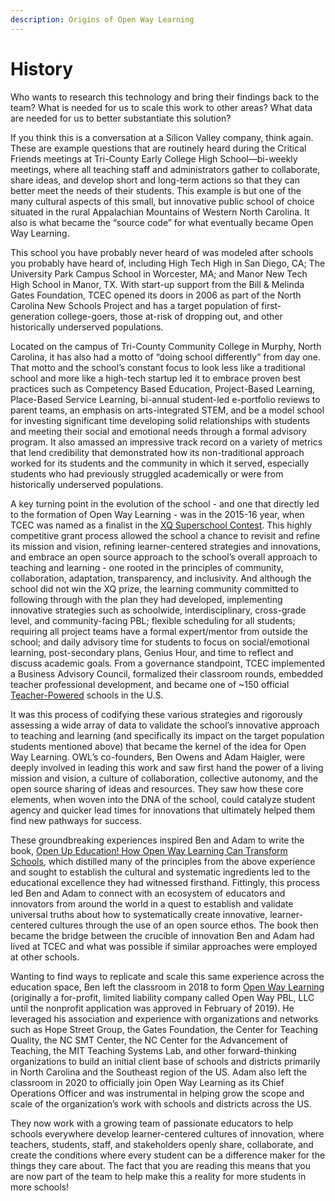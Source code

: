 ```yaml
---
description: Origins of Open Way Learning
---
```


# History

Who wants to research this technology and bring their findings back to the team? What is needed for us to scale this work to other areas? What data are needed for us to better substantiate this solution?

If you think this is a conversation at a Silicon Valley company, think again. These are example questions that are routinely heard during the Critical Friends meetings at Tri-County Early College High School—bi-weekly meetings, where all teaching staff and administrators gather to collaborate, share ideas, and develop short and long-term actions so that they can better meet the needs of their students. This example is but one of the many cultural aspects of this small, but innovative public school of choice situated in the rural Appalachian Mountains of Western North Carolina. It also is what became the “source code” for what eventually became Open Way Learning.&#x20;

This school you have probably never heard of was modeled after schools you probably have heard of, including High Tech High in San Diego, CA; The University Park Campus School in Worcester, MA; and Manor New Tech High School in Manor, TX. With start-up support from the Bill & Melinda Gates Foundation, TCEC opened its doors in 2006 as part of the North Carolina New Schools Project and has a target population of first-generation college-goers, those at-risk of dropping out, and other historically underserved populations.&#x20;

Located on the campus of Tri-County Community College in Murphy, North Carolina, it has also had a motto of “doing school differently” from day one. That motto and the school’s constant focus to look less like a traditional school and more like a high-tech startup led it to embrace proven best practices such as Competency Based Education, Project-Based Learning, Place-Based Service Learning, bi-annual student-led e-portfolio reviews to parent teams, an emphasis on arts-integrated STEM, and be a model school for investing significant time developing solid relationships with students and meeting their social and emotional needs through a formal advisory program. It also amassed an impressive track record on a variety of metrics that lend credibility that demonstrated how its non-traditional approach worked for its students and the community in which it served, especially students who had previously struggled academically or were from historically underserved populations.

A key turning point in the evolution of the school - and one that directly led to the formation of Open Way Learning - was in the 2015-16 year, when TCEC was named as a finalist in the [XQ Superschool Contest](https://www.edsurge.com/news/2016-09-14-xq-institute-announces-ten-winners-of-super-schools-competition). This highly competitive grant process allowed the school a chance to revisit and refine its mission and vision, refining learner-centered strategies and innovations, and embrace an open source approach to the school’s overall approach to teaching and learning - one rooted in the principles of community, collaboration, adaptation, transparency, and inclusivity. And although the school did not win the XQ prize, the learning community committed to following through with the plan they had developed, implementing innovative strategies such as schoolwide, interdisciplinary, cross-grade level, and community-facing PBL; flexible scheduling for all students; requiring all project teams have a formal expert/mentor from outside the school; and daily advisory time for students to focus on social/emotional learning, post-secondary plans, Genius Hour, and time to reflect and discuss academic goals. From a governance standpoint, TCEC implemented a Business Advisory Council, formalized their classroom rounds, embedded teacher professional development, and became one of \~150 official [Teacher-Powered](https://www.teacherpowered.org/) schools in the U.S.&#x20;

It was this process of codifying these various strategies and rigorously assessing a wide array of data to validate the school’s innovative approach to teaching and learning (and specifically its impact on the target population students mentioned above) that became the kernel of the idea for Open Way Learning. OWL’s co-founders, Ben Owens and Adam Haigler, were deeply involved in leading this work and saw first hand the power of a living mission and vision, a culture of collaboration, collective autonomy, and the open source sharing of ideas and resources. They saw how these core elements, when woven into the DNA of the school, could catalyze student agency and quicker lead times for innovations that ultimately helped them find new pathways for success.&#x20;

These groundbreaking experiences inspired Ben and Adam to write the book, [Open Up Education! How Open Way Learning Can Transform Schools](https://www.amazon.com/Open-Up-Education-Learning-Transform/dp/1475842007/ref=tmm\_pap\_swatch\_0?\_encoding=UTF8\&qid=\&sr=), which distilled many of the principles from the above experience and sought to establish the cultural and systematic ingredients led to the educational excellence they had witnessed firsthand. Fittingly, this process led Ben and Adam to connect with an ecosystem of educators and innovators from around the world in a quest to establish and validate universal truths about how to systematically create innovative, learner-centered cultures through the use of an open source ethos. The book then became the bridge between the crucible of innovation Ben and Adam had lived at TCEC and what was possible if similar approaches were employed at other schools.

Wanting to find ways to replicate and scale this same experience across the education space, Ben left the classroom in 2018 to form [Open Way Learning](https://www.openwaylearning.org/) (originally a for-profit, limited liability company called Open Way PBL, LLC until the nonprofit application was approved in February of 2019). He leveraged his association and experience with organizations and networks such as Hope Street Group, the Gates Foundation, the Center for Teaching Quality, the NC SMT Center, the NC Center for the Advancement of Teaching, the MIT Teaching Systems Lab, and other forward-thinking organizations to build an initial client base of schools and districts primarily in North Carolina and the Southeast region of the US. Adam also left the classroom in 2020 to officially join Open Way Learning as its Chief Operations Officer and was instrumental in helping grow the scope and scale of the organization’s work with schools and districts across the US.&#x20;

They now work with a growing team of passionate educators to help schools everywhere develop learner-centered cultures of innovation, where teachers, students, staff, and stakeholders openly share, collaborate, and create the conditions where every student can be a difference maker for the things they care about. The fact that you are reading this means that you are now part of the team to help make this a reality for more students in more schools!
